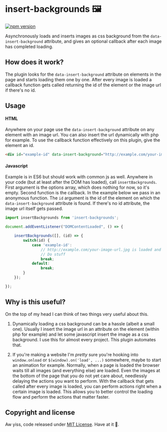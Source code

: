 # insert-backgrounds 🖼

[![npm version](https://img.shields.io/npm/v/insert-backgrounds.svg)](https://www.npmjs.com/package/insert-backgrounds)

Asynchronously loads and inserts images as css background from the `data-insert-background` attribute, and gives an optional callback after each image has completed loading.

## How does it work?

The plugin looks for the `data-insert-background` attribute on elements in the page and starts loading them one by one. After every image is loaded a callback function gets called returning the id of the element or the image url if there's no id. 

## Usage

#### HTML 

Anywhere on your page use the `data-insert-background` attribute on any element with an image url. You can also insert the url dynamically with php for example. To use the callback function effectively on this plugin, give the element an id.

```html
<div id="example-id" data-insert-background="http://example.com/your-image-url.jpg"></div>
```

#### Javascript 

Example is in ES6 but should work with common js as well. Anywhere in your code (but at least after the DOM has loaded), call `insertBackgrounds`. First argument is the options array, which does nothing for now, so it's empty. Second function is the callback. In the example below we pass in an anonymous function. The `id` argument is the id of the element on which the `data-insert-background` attribute is found. If there's no id attribute, the image url itself gets passed. 

```javascript
import insertBackgrounds from 'insert-backgrounds';

document.addEventListener("DOMContentLoaded", () => {

    insertBackgrounds([], (id) => {
        switch(id) {
            case 'example-id': 
                // http://example.com/your-image-url.jpg is loaded and inserted!
                // Do stuff
                break;
            default:
                break;
        }        
    });

});
```

## Why is this useful?

On the top of my head I can think of two things very useful about this. 

1. Dynamically loading a css background can be a hassle (albeit a small one). Usually I insert the image url in an attribute on the element (within php for example) and let some javascript insert the image as a css background. I use this for almost every project. This plugin automates that.

2. If you're making a website I'm *pretty* sure you're hooking into `window.onload` or `$(window).on('load', ...)` somewhere, maybe to start an animation for example. Normally, when a page is loaded the browser waits till all images (and everything else) are loaded. Even the images at the bottom of the page that you do not yet care about, needlessly delaying the actions you want to perform. With the callback that gets called after every image is loaded, you can perform actions right when a certain image is loaded. This allows you to better control the loading flow and perform the actions that matter faster. 

## Copyright and license

Aw yiss, code released under [MIT License](https://github.com/kapoko/insert-backgrounds/blob/master/LICENSE). Have at it 🤘.

